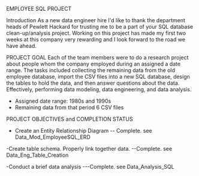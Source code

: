 EMPLOYEE SQL PROJECT

Introduction
As a new data engineer hire I'd like to thank the department heads of Pewlett Hackard for trusting me to be a part of your SQL database clean-up/analysis project.
Working on this project has made my first two weeks at this company very rewarding and I look forward to the road we have ahead. 

PROJECT GOAL 
Each of the team members were to do a research project about people whom the company employed during an assigned a date range. The tasks included collecting the remaining
data from the old employee database, import the CSV files into a new SQL database, design the tables to hold the data, and then answer questions about the data. Effectively,
performing data modeling, data engineering, and data analysis.

- Assigned date range:
1980s and 1990s
- Remaining data from that period
6 CSV files

PROJECT OBJECTIVES and COMPLETION STATUS
- Create an Entity Relationship Diagram 
-- Complete. see Data_Mod_EmployeeSQL_ERD

-Create table schema. Properly link together data.
--Complete. see Data_Eng_Table_Creation

-Conduct a brief data analysis
---Complete. see Data_Analysis_SQL


